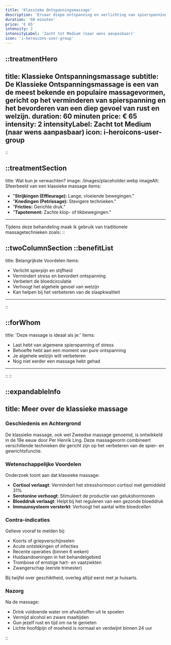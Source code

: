 ```yaml
---
title: 'Klassieke Ontspanningsmassage'
description: 'Ervaar diepe ontspanning en verlichting van spierspanning met onze traditionele klassieke massage. Ideaal om stress te verminderen en tot rust te komen.'
duration: '60 minuten'
price: '€ 65'
intensity: 2
intensityLabel: 'Zacht tot Medium (naar wens aanpasbaar)'
icon: 'i-heroicons-user-group'
---
```


::treatmentHero
---
title: Klassieke Ontspanningsmassage
subtitle: De Klassieke Ontspanningsmassage is een van de meest bekende en populaire massagevormen, gericht op het verminderen van spierspanning en het bevorderen van een diep gevoel van rust en welzijn.
duration: 60 minuten
price: € 65
intensity: 2
intensityLabel: Zacht tot Medium (naar wens aanpasbaar)
icon: i-heroicons-user-group
---
::

::treatmentSection
---
title: Wat kun je verwachten?
image: /images/placeholder.webp
imageAlt: Sfeerbeeld van een klassieke massage
items:
  - "<strong>Strijkingen (Effleurage):</strong> Lange, vloeiende bewegingen."
  - "<strong>Knedingen (Petrissage):</strong> Stevigere technieken."
  - "<strong>Fricties:</strong> Gerichte druk."
  - "<strong>Tapotement:</strong> Zachte klop- of tikbewegingen."
---
Tijdens deze behandeling maak ik gebruik van traditionele massagetechnieken zoals:
::

::twoColumnSection
::benefitList
---
title: Belangrijkste Voordelen
items:
  - Verlicht spierpijn en stijfheid
  - Vermindert stress en bevordert ontspanning
  - Verbetert de bloedcirculatie
  - Verhoogt het algehele gevoel van welzijn
  - Kan helpen bij het verbeteren van de slaapkwaliteit
---
::

::forWhom
---
title: 'Deze massage is ideaal als je:'
items:
  - Last hebt van algemene spierspanning of stress
  - Behoefte hebt aan een moment van pure ontspanning
  - Je algehele welzijn wilt verbeteren
  - Nog niet eerder een massage hebt gehad
---
::
::

::expandableInfo
---
title: Meer over de klassieke massage
---

### Geschiedenis en Achtergrond

De klassieke massage, ook wel Zweedse massage genoemd, is ontwikkeld in de 19e eeuw door Per Henrik Ling. Deze massagevorm combineert verschillende technieken die gericht zijn op het verbeteren van de spier- en gewrichtsfunctie.

### Wetenschappelijke Voordelen

Onderzoek toont aan dat klassieke massage:
- **Cortisol verlaagt**: Vermindert het stresshormoon cortisol met gemiddeld 31%
- **Serotonine verhoogt**: Stimuleert de productie van gelukshormonen
- **Bloeddruk verlaagt**: Helpt bij het reguleren van een gezonde bloeddruk
- **Immuunsysteem versterkt**: Verhoogt het aantal witte bloedcellen

### Contra-indicaties

Gelieve vooraf te melden bij:
- Koorts of griepverschijnselen
- Acute ontstekingen of infecties
- Recente operaties (binnen 6 weken)
- Huidaandoeningen in het behandelgebied
- Trombose of ernstige hart- en vaatziekten
- Zwangerschap (eerste trimester)

Bij twijfel over geschiktheid, overleg altijd eerst met je huisarts.

### Nazorg

Na de massage:
- Drink voldoende water om afvalstoffen uit te spoelen
- Vermijd alcohol en zware maaltijden
- Gun jezelf rust en tijd om na te genieten
- Lichte hoofdpijn of moeheid is normaal en verdwijnt binnen 24 uur

::

